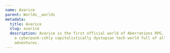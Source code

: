 ```yaml
---
name: Avarice
parent: Worlds__worlds
metadata:
  title: Avarice
  slug: avarice
  description: Avarice is the first official world of Aberrations RPG. Avarice is
    a cyberpunk-ishly capitalistically dystopian tech world full of all kinds of
    adventures.
---
```

